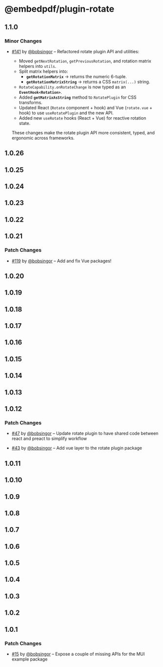 # @embedpdf/plugin-rotate

## 1.1.0

### Minor Changes

- [#141](https://github.com/embedpdf/embed-pdf-viewer/pull/141) by [@bobsingor](https://github.com/bobsingor) – Refactored rotate plugin API and utilities:

  - Moved `getNextRotation`, `getPreviousRotation`, and rotation matrix helpers into `utils`.
  - Split matrix helpers into:
    - **`getRotationMatrix`** → returns the numeric 6-tuple.
    - **`getRotationMatrixString`** → returns a CSS `matrix(...)` string.
  - `RotateCapability.onRotateChange` is now typed as an **`EventHook<Rotation>`**.
  - Added **`getMatrixAsString`** method to `RotatePlugin` for CSS transforms.
  - Updated React (`Rotate` component + hook) and Vue (`rotate.vue` + hook) to use `useRotatePlugin` and the new API.
  - Added new `useRotate` hooks (React + Vue) for reactive rotation state.

  These changes make the rotate plugin API more consistent, typed, and ergonomic across frameworks.

## 1.0.26

## 1.0.25

## 1.0.24

## 1.0.23

## 1.0.22

## 1.0.21

### Patch Changes

- [#119](https://github.com/embedpdf/embed-pdf-viewer/pull/119) by [@bobsingor](https://github.com/bobsingor) – Add and fix Vue packages!

## 1.0.20

## 1.0.19

## 1.0.18

## 1.0.17

## 1.0.16

## 1.0.15

## 1.0.14

## 1.0.13

## 1.0.12

### Patch Changes

- [#47](https://github.com/embedpdf/embed-pdf-viewer/pull/47) by [@bobsingor](https://github.com/bobsingor) – Update rotate plugin to have shared code between react and preact to simplify workflow

- [#43](https://github.com/embedpdf/embed-pdf-viewer/pull/43) by [@bobsingor](https://github.com/bobsingor) – Add vue layer to the rotate plugin package

## 1.0.11

## 1.0.10

## 1.0.9

## 1.0.8

## 1.0.7

## 1.0.6

## 1.0.5

## 1.0.4

## 1.0.3

## 1.0.2

## 1.0.1

### Patch Changes

- [#15](https://github.com/embedpdf/embed-pdf-viewer/pull/15) by [@bobsingor](https://github.com/bobsingor) – Expose a couple of missing APIs for the MUI example package
